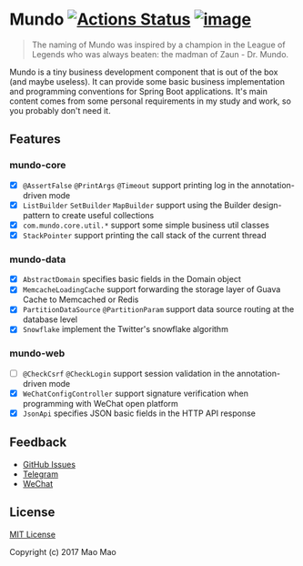 # Mundo [![Actions Status](https://github.com/fantasticmao/mundo/workflows/action/badge.svg)](https://github.com/fantasticmao/mundo/actions) [![image](https://img.shields.io/badge/license-MIT-green.svg)](https://github.com/fantasticmao/mundo/blob/master/LICENSE)

> The naming of Mundo was inspired by a champion in the League of Legends who was always beaten: the madman of Zaun - Dr. Mundo.

Mundo is a tiny business development component that is out of the box (and maybe useless). It can provide some basic business
implementation and programming conventions for Spring Boot applications. It's main content comes from some personal requirements
in my study and work, so you probably don't need it.

## Features

### mundo-core

- [x] `@AssertFalse` `@PrintArgs` `@Timeout` support printing log in the annotation-driven mode
- [x] `ListBuilder` `SetBuilder` `MapBuilder` support using the Builder design-pattern to create useful collections
- [x] `com.mundo.core.util.*` support some simple business util classes
- [x] `StackPointer` support printing the call stack of the current thread

### mundo-data

- [x] `AbstractDomain` specifies basic fields in the Domain object
- [x] `MemcacheLoadingCache` support forwarding the storage layer of Guava Cache to Memcached or Redis
- [x] `PartitionDataSource` `@PartitionParam` support data source routing at the database level
- [x] `Snowflake` implement the Twitter's snowflake algorithm

### mundo-web

- [ ] `@CheckCsrf` `@CheckLogin` support session validation in the annotation-driven mode
- [x] `WeChatConfigController` support signature verification when programming with WeChat open platform
- [x] `JsonApi` specifies JSON basic fields in the HTTP API response

## Feedback

- [GitHub Issues](https://github.com/fantasticmao/mundo/issues/)
- [Telegram](https://t.me/fantasticmao)
- [WeChat](https://blog.fantasticmao.cn/images/weixin.png)

## License

[MIT License](https://github.com/fantasticmao/mundo/blob/master/LICENSE)

Copyright (c) 2017 Mao Mao